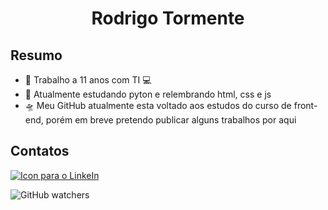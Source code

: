 <h1 align='center'> Rodrigo Tormente </h1>

## Resumo
- :briefcase: Trabalho a 11 anos com TI :computer:
- :scroll: Atualmente estudando pyton e relembrando html, css e js
- :flying_saucer: Meu GitHub atualmente esta voltado aos estudos do curso de front-end, porém em breve pretendo publicar alguns trabalhos por aqui

## Contatos
<a href="https://www.linkedin.com/in/rodrigotormente/"><img src="https://img.shields.io/badge/Linkedin-yellowgreen?logo=linkedin&style=social" alt="Icon para o LinkeIn"></a>

![GitHub watchers](https://img.shields.io/github/watchers/RTormente/RTormente?label=GitHub&logo=GitHub&style=social)
